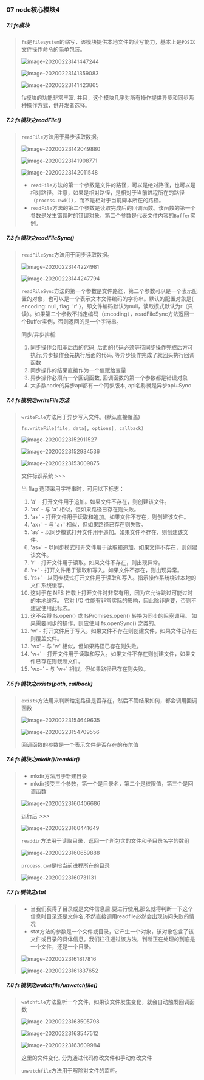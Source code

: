 ### 07 node核心模块4

##### 7.1 fs模块

> `fs`是`filesystem`的缩写，该模块提供本地文件的读写能力，基本上是`POSIX`文件操作命令的简单包装。
>
> ![image-20200223141447244](..\images\image-20200223141447244.png)
>
> ![image-20200223141359083](..\images\image-20200223141359083.png)
>
> ![image-20200223141423865](..\images\image-20200223141423865.png)
>
> fs模块的功能非常丰富. 并且，这个模块几乎对所有操作提供异步和同步两种操作方式，供开发者选择。

##### 7.2 fs模块之readFile()

> `readFile`方法用于异步读取数据。
>
> ![image-20200223142049880](..\images\image-20200223142049880.png)
>
> ![image-20200223141908771](..\images\image-20200223141908771.png)
>
> ![image-20200223142011548](..\images\image-20200223142011548.png)
>
> - `readFile`方法的第一个参数是文件的路径，可以是绝对路径，也可以是相对路径。注意，如果是相对路径，是相对于当前进程所在的路径（`process.cwd()`），而不是相对于当前脚本所在的路径。
> - `readFile`方法的第二个参数是读取完成后的回调函数。该函数的第一个参数是发生错误时的错误对象，第二个参数是代表文件内容的`Buffer`实例。

##### 7.3 fs模块之readFileSync()

> `readFileSync`方法用于同步读取数据。
>
> ![image-20200223144224981](..\images\image-20200223144224981.png)
>
> ![image-20200223144247794](..\images\image-20200223144247794.png)
>
> `readFileSync`方法的第一个参数是文件路径，第二个参数可以是一个表示配置的对象，也可以是一个表示文本文件编码的字符串。默认的配置对象是{ encoding: null, flag: 'r' }，即文件编码默认为null，读取模式默认为r（只读）。如果第二个参数不指定编码（encoding），readFileSync方法返回一个Buffer实例，否则返回的是一个字符串。
>
> 同步/异步辨析:
>
> 1. 同步操作会阻塞后面的代码, 后面的代码必须等待同步操作完成后方可执行;异步操作会先执行后面的代码, 等异步操作完成了就回头执行回调函数
> 2. 同步操作的结果直接作为一个值赋给变量
> 3. 异步操作必须有一个回调函数, 回调函数的第一个参数都是错误对象
> 4. 大多数node的异步api都有一个同步版本, api名称就是异步api+Sync

##### 7.4 fs模块之writeFile方法

> `writeFile`方法用于异步写入文件。(默认直接覆盖)
>
> `fs.writeFile(file, data[, options], callback)`
>
> ![image-20200223152911527](..\images\image-20200223152911527.png)
>
> ![image-20200223152934536](..\images\image-20200223152934536.png)
>
> ![image-20200223153009875](..\images\image-20200223153009875.png)
>
> 文件标识系统 >>> 
>
> 当 flag 选项采用字符串时，可用以下标志：
>
> 1. 'a' - 打开文件用于追加。如果文件不存在，则创建该文件。
> 2. 'ax' - 与 'a' 相似，但如果路径已存在则失败。
> 3. 'a+' - 打开文件用于读取和追加。如果文件不存在，则创建该文件。
> 4. 'ax+' - 与 'a+' 相似，但如果路径已存在则失败。
> 5. 'as' - 以同步模式打开文件用于追加。如果文件不存在，则创建该文件。
> 6. 'as+' - 以同步模式打开文件用于读取和追加。如果文件不存在，则创建该文件。
> 7. 'r' - 打开文件用于读取。如果文件不存在，则出现异常。
> 8. 'r+' - 打开文件用于读取和写入。如果文件不存在，则出现异常。
> 9. 'rs+' - 以同步模式打开文件用于读取和写入。指示操作系统绕过本地的文件系统缓存。
> 10. 这对于在 NFS 挂载上打开文件时非常有用，因为它允许跳过可能过时的本地缓存。 它对 I/O 性能有非常实际的影响，因此除非需要，否则不建议使用此标志。
> 11. 这不会将 fs.open() 或 fsPromises.open() 转换为同步的阻塞调用。 如果需要同步的操作，则应使用 fs.openSync() 之类的。
> 12. ‘w’ - 打开文件用于写入。如果文件不存在则创建文件，如果文件已存在则覆盖文件。
> 13. 'wx' - 与 'w' 相似，但如果路径已存在则失败。
> 14. 'w+' - 打开文件用于读取和写入。如果文件不存在则创建文件，如果文件已存在则截断文件。
> 15. 'wx+' - 与 'w+' 相似，但如果路径已存在则失败。

##### 7.5 fs模块之exists(path, callback)

> `exists`方法用来判断给定路径是否存在，然后不管结果如何，都会调用回调函数
>
> ![image-20200223154649635](..\images\image-20200223154649635.png)
>
> ![image-20200223154709556](..\images\image-20200223154709556.png)
>
> 回调函数的参数是一个表示文件是否存在的布尔值

##### 7.6 fs模块之mkdir()/readdir()

> - mkdir方法用于新建目录
> - mkdir接受三个参数，第一个是目录名，第二个是权限值，第三个是回调函数
>
> ![image-20200223160406686](..\images\image-20200223160406686.png)
>
> 运行后 >>>
>
> ![image-20200223160441649](..\images\image-20200223160441649.png)
>
> `readdir`方法用于读取目录，返回一个所包含的文件和子目录名字的数组
>
> ![image-20200223160659888](..\images\image-20200223160659888.png)
>
> `process.cwd`是指当前进程所在的目录
>
> ![image-20200223160731131](..\images\image-20200223160731131.png)

##### 7.7 fs模块之stat

> - 当我们获得了目录或是文件信息后,要进行使用,那么就得判断一下这个信息时目录还是文件名,不然直接调用readfile必然会出现访问失败的情况
> - stat方法的参数是一个文件或目录，它产生一个对象，该对象包含了该文件或目录的具体信息。我们往往通过该方法，判断正在处理的到底是一个文件，还是一个目录。
>
> ![image-20200223161817816](..\images\image-20200223161817816.png)
>
> ![image-20200223161837652](..\images\image-20200223161837652.png)

##### 7.8 fs模块之watchfile/unwatchfile()

> `watchfile`方法监听一个文件，如果该文件发生变化，就会自动触发回调函数
>
> ![image-20200223163505798](..\images\image-20200223163505798.png)
>
> ![image-20200223163547512](..\images\image-20200223163547512.png)
>
> ![image-20200223163609984](..\images\image-20200223163609984.png)
>
> 这里的文件变化, 分为通过代码修改文件和手动修改文件
>
> `unwatchfile`方法用于解除对文件的监听。